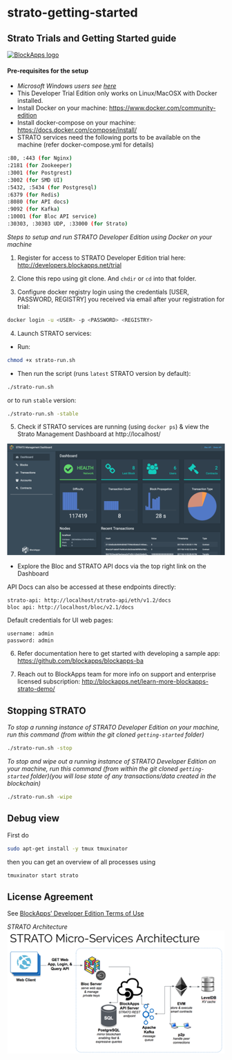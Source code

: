 # strato-getting-started

Strato Trials and Getting Started guide
-----------------
[![BlockApps logo](http://blockapps.net/img/logo_cropped.png)](http://blockapps.net)

#### Pre-requisites for the setup
- *Microsoft Windows users see [here](windows-README.md)*
- This Developer Trial Edition only works on Linux/MacOSX with Docker installed.
- Install Docker on your machine: https://www.docker.com/community-edition
- Install docker-compose on your machine: https://docs.docker.com/compose/install/
- STRATO services need the following ports to be available on the machine (refer docker-compose.yml for details)
```bash
:80, :443 (for Nginx)
:2181 (for Zookeeper)
:3001 (for Postgrest)
:3002 (for SMD UI)
:5432, :5434 (for Postgresql)
:6379 (for Redis)
:8080 (for API docs)
:9092 (for Kafka)
:10001 (for Bloc API service)
:30303, :30303 UDP, :33000 (for Strato)
```

*Steps to setup and run STRATO Developer Edition using Docker on your machine*

1) Register for access to STRATO Developer Edition trial here: http://developers.blockapps.net/trial

2) Clone this repo using git clone. And `chdir` or `cd` into that folder.

3) Configure docker registry login using the credentials [USER, PASSWORD, REGISTRY] you received via email after your registration for trial:
```bash
docker login -u <USER> -p <PASSWORD> <REGISTRY>
```
4) Launch STRATO services:
- Run:
```bash
chmod +x strato-run.sh
```
- Then run the script (runs `latest` STRATO version by default):
```bash
./strato-run.sh
```

or to run `stable` version:
```bash
./strato-run.sh -stable
```
5) Check if STRATO services are running (using `docker ps`) & view the Strato Management Dashboard at http://localhost/

![Alt text](SMD.png?raw=true "STRATO Management Dashboard")

- Explore the Bloc and STRATO API docs via the top right link on the Dashboard

API Docs can also be accessed at these endpoints directly:
```
strato-api: http://localhost/strato-api/eth/v1.2/docs
bloc api: http://localhost/bloc/v2.1/docs
```
Default credentials for UI web pages:
```
username: admin
password: admin
```

6) Refer documentation here to get started with developing a sample app: https://github.com/blockapps/blockapps-ba

7) Reach out to BlockApps team for more info on support and enterprise licensed subscription: http://blockapps.net/learn-more-blockapps-strato-demo/

Stopping STRATO
---------------
*To stop a running instance of STRATO Developer Edition on your machine, run this command (from within the git cloned `getting-started` folder)*
```bash
./strato-run.sh -stop
```

*To stop and wipe out a running instance of STRATO Developer Edition on your machine, run this command (from within the git cloned `getting-started` folder)(you will lose state of any  transactions/data created in the blockchain)*
```bash
./strato-run.sh -wipe
```

Debug view
----------

First do
```bash
sudo apt-get install -y tmux tmuxinator
```

then you can get an overview of all processes using

```bash
tmuxinator start strato
```

License Agreement
-----------------
See [BlockApps’ Developer Edition Terms of Use](http://developers.blockapps.net/trial-license)


*STRATO Architecture*
![Alt text](STRATO-Architecture.png?raw=true "STRATO-Architecture")
